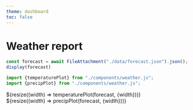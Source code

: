```yaml
---
theme: dashboard
toc: false
---
```

# Weather report

```js
const forecast = await FileAttachment("./data/forecast.json").json();
display(forecast)
```

```js
import {temperaturePlot} from "./components/weather.js";
import {precipPlot} from "./components/weather.js";
```

<div class="grid grid-cols-1">
  <div class="card">${resize((width) => temperaturePlot(forecast, {width}))}</div>
  <div class="card">${resize((width) => precipPlot(forecast, {width}))}</div>
</div>